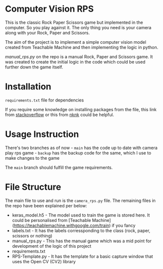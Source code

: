# Computer Vision RPS
This is the classic Rock Paper Scissors game but implemented in the computer. So you play against it. The only thing you need is your camera along with your Rock, Paper and Scissors.

The aim of the project is to implement a simple computer vision model created from Teachable Machine and then implementing the logic in python. 

*manual_rps.py* on the repo is a manual Rock, Paper and Scissors game. It was created to create the initial logic in the code which could be used further down the game itself. 

# Installation 

`requirements.txt` file for dependencies

If you require some knowledge on installing packages from the file, this link from [stackoverflow](https://stackoverflow.com/questions/7225900/how-can-i-install-packages-using-pip-according-to-the-requirements-txt-file-from) or this from [nknk](https://note.nkmk.me/en/python-pip-install-requirements/) could be helpful.


# Usage Instruction

There's two branches as of now
    - `main` has the code up to date with camera play rps game 
    - `backup` has the backup code for the same, which I use to make changes to the game

The `main` branch should fulfill the game requirements.

# File Structure

The main file to use and run is the `camera_rps.py` file. The remaining files in the repo have been explained per below:
- keras_model.h5 - The model used to train the game is stored here. It could be personalised from [Teachable Machine] (https://teachablemachine.withgoogle.com/train) if you fancy
- labels.txt - It has the labels corressponding to the class (rock, paper, scissors or nothing)
- manual_rps.py - This has the manual game which was a mid point for development of the logic of this project
- requirements.txt
- RPS-Template.py - It has the template for a basic capture window that uses the Open CV (CV2) library

